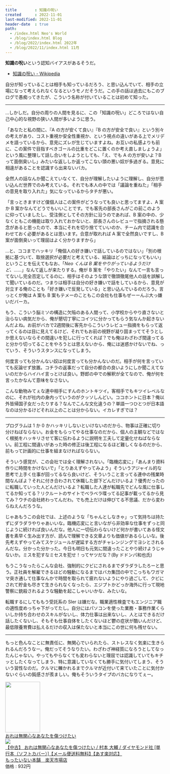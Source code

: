 ```yaml
---
title        : 知識の呪い
created      : 2022-11-01
last-modified: 2022-11-01
header-date  : true
path:
  - /index.html Neo's World
  - /blog/index.html Blog
  - /blog/2022/index.html 2022年
  - /blog/2022/11/index.html 11月
---
```


**知識の呪い**という認知バイアスがあるそうだ。

- [知識の呪い - Wikipedia](https://ja.wikipedia.org/wiki/%E7%9F%A5%E8%AD%98%E3%81%AE%E5%91%AA%E3%81%84)

自分が知っていることは相手も知っているだろう、と思い込んでいて、相手の立場になって考えられなくなるというモノだそうだ。この手の話は過去にもこのブログで愚痴ってきたが、こういう名称が付いていることは初めて知った。

---

…しかしだ。自分の周りの人間を見るに、この「知識の呪い」どころではない自己中心的な視野の狭い人間が多いように思う。

「あなたと私の間に、『A の方が安くて良い』『B の方が安全で良い』という別々の考えがあり、コスト重視か安全性重視か、という視点の違いがある上でメリデメを語っているから、意見にズレが生じていますよね。お互いの私感よりも前に、この案件で目指すべきゴールの比重をどこに置くのか考え直しましょうよ」という風に整理して話し合いをしようとしても、「え、でも A の方が安いよ？B って面倒臭いし」みたいな返ししか返ってこない頭の悪い奴が多過ぎる。意見に相違があることを認識すら出来ないバカ。

全然人の話なんか聞こえていなくて、自分が理解したいように理解し、自分が思い込んだ世界でのみ考えている。それでも本人の中では「議論を重ねた」「相手の意見を取り入れた」気になっているからタチが悪い。

「言っときますけど僕個人はこの案件がどうなっても良いと思ってますよ、A 案か B 案かなんてどうでもいいことです。でも客先の部長さんがこの前このように仰っていましたし、受注側としてその方針に沿うのであれば、B 案の中の、少なくともこの機能は取り入れておかないと、部長さんのレビューで指摘される懸念があると思ったので、本当にそれを切り捨てていいのか、チーム内で認識を合わせておく必要があるとは思います。合意が取れれば A 案で全然良いですし、B 案が面倒臭いって理屈はよく分かりますから」

…と、ココまでハッキリ「俺個人の好き嫌いで話しているのではない」「別の根拠に基づいて、取捨選択が必要だと考えている、結論はどっちになってもいい」ということを伝えてもなお、「*Neo くんは B 案をやりがっているようだけど、……*」なんて返しが来たりする。俺が B 案を「やりたい」なんて一言も言ってないし完全否定してるのに、相手はそのような頭で徹頭徹尾他人の話を誤解して聞いているのだ。つまりは相手は自分の好き嫌いで話をしているから、意見が対立する俺のことも「好き嫌いで反発している」と思い込んでいるのだろう。言っとくが俺は A 案も B 案もテメーのこともこの会社も仕事もぜーーんぶ大っ嫌いだバーカ。

もう、こういう脳ミソの構造に欠陥のある人間って、小学校からやり直さないと治らない病気だから、俺が懇切丁寧にコイツに分かってもらう気なんか起きないんだよね。お前がバカで2週間後に客先からこういうレビュー指摘をもらって返ってくるのは目に見えてるけど、それでもお前の視野が凝り固まっててそうとしか思えないならその間違いを犯しに行ってくれば？でも俺はわざわざ間違ってると分かり切ってることをやろうとは思えないから、俺には迷惑かけないでね、っていう、そういうスタンスになってしまう。

何度言っても分かんない奴は何度言っても分かんないのだ。相手が何を言っていても反論せず放置。コチラの返事だって自分の都合の良いようにしか聞こえてないのだからハイハイ言っとけば良い。野郎の中での解釈が全てなので、俺が何を言ったかなんて意味をなさない。

こんな動物みてぇな連中相手にすんのホントキツイ。客相手でもキツイレベルなのに、それが社内の身内っていうのがクッソしんどい。ココホントに日本？俺以外皆帰国子女だったりする？なんでこんな文化違うの？単語一つひとつが日本語なのは分かるけどそれ以上のことは分からない。イカレすぎでは？

---

プログラムは 1 か 0 かハッキリしないといけないのだから、物事は正確に切り分けねばならない。お金をもらってやる仕事なのだから、個人の主観などではなく根拠をハッキリさせて客に伝わるように説明を工夫して定量化せねばならない。前工程に間違いがあった時の修正は後工程になるほど難しくなるのだから、前もって計画的に仕事を組まなければならない。

そういう感覚が、この会社では全く理解されない。「臨機応変に」「あんまり資料作りに時間をかけないで」「とりあえずやってみよう」そういうアジャイル的な思考で上手く仕事が回ってるなら良いけど、そういうこと言ってる連中の残業時間なんぼよ？それに付き合わされて休職した部下どんだけいるよ？優秀だったのに転職していった人どんだけいるよ？転職した人達が転職先でどんな風に仕事してるか知ってる？リクルートのサイトでベラベラ喋ってる記事が載ってるから見てみ？ウチの会社終わってんだわ。でも売上だけは伸びてる不思議、だから変わらねえんだろうな。

じゃあもうこの会社では、上述のような「ちゃんとしなきゃ」って気持ちは持たずにダラダラやりゃあいいな。臨機応変にと言いながら非効率な仕事をずっと同じように続ければ良いんだな。他人に一切伝わらないけど何かが書いてある怪文書を素早く生み出す方が、読んで理解できる文章よりも価値があるらしいな。後先考えずやってみてスケジュールが遅延する方がチャレンジングでヨシとされるんだな。分かった分かった。今日も明日も元気に間違ったことやり続けようじゃないか。ミスを犯すなミセスを犯せ！ってヤツだな？(By ドドンパ和也氏)

もうこうなったらこんな会社、強制的にクビにされるまでダラダラしたろーと思う。正社員を解雇できるほどの騒動になるまではバカ集団の中でこっちもワガママ突き通して仕事なんかで時間を取られて疲れないようにやり過ごして、クビにされて貯金も尽きて生きられなくなったら、エジプトかどっか海外に行って現地警察に銃殺されるような騒動を起こしゃいいかな、みたいな。

転職するにしてももう受託系の SIer は嫌だな。職業適性検査でもエンジニア職の適性度めっちゃ下がってたし。自分にはパソコンを使った業務・事務作業くらいしか持ち合わせのスキルがないし、体力仕事は出来ないし、人とはできるだけ話したくないし、そもそも仕事自体をしたくないほど鬱の症状が酷いんだけど、最低限養育費は払えるだけの収入は保たないと本当にこの世に何も残せない。

---

もっと色んなことに無責任に、無関心でいられたら、ストレスなく気楽に生きられるんだろうなー。俺だってそうなりたい。わざわざ神経質になろうとしてなったんじゃない。やってもやらなくても変わらないと理屈では認識していてもキチッとしたくなってしまう、特に意識していなくても勝手に気付いてしまう、そういう習性なのだ。クルマに轢かれるまでクルマが近付いて来ていたことに気付かないぐらいの鈍感さが羨ましい。俺もそういうタイプのバカになりてぇー。

<div class="ad-amazon">
  <div class="ad-amazon-image">
    <a href="https://www.amazon.co.jp/dp/B08LVJFHJW?tag=neos21-22&amp;linkCode=osi&amp;th=1&amp;psc=1">
      <img src="https://m.media-amazon.com/images/I/51pInF6yXlL._SL160_.jpg" width="110" height="160">
    </a>
  </div>
  <div class="ad-amazon-info">
    <div class="ad-amazon-title">
      <a href="https://www.amazon.co.jp/dp/B08LVJFHJW?tag=neos21-22&amp;linkCode=osi&amp;th=1&amp;psc=1">おれは無関心なあなたを傷つけたい</a>
    </div>
  </div>
</div>

<div class="ad-rakuten">
  <div class="ad-rakuten-image">
    <a href="https://hb.afl.rakuten.co.jp/hgc/g00qs412.waxycd58.g00qs412.waxyd79c/?pc=https%3A%2F%2Fitem.rakuten.co.jp%2Fcomicset%2F4478111448%2F&amp;m=http%3A%2F%2Fm.rakuten.co.jp%2Fcomicset%2Fi%2F13590314%2F">
      <img src="https://thumbnail.image.rakuten.co.jp/@0_mall/comicset/cabinet/08846019/bk8b0hioougbqwxl.jpg?_ex=128x128">
    </a>
  </div>
  <div class="ad-rakuten-info">
    <div class="ad-rakuten-title">
      <a href="https://hb.afl.rakuten.co.jp/hgc/g00qs412.waxycd58.g00qs412.waxyd79c/?pc=https%3A%2F%2Fitem.rakuten.co.jp%2Fcomicset%2F4478111448%2F&amp;m=http%3A%2F%2Fm.rakuten.co.jp%2Fcomicset%2Fi%2F13590314%2F">【中古】 おれは無関心なあなたを傷つけたい / 村本 大輔 / ダイヤモンド社 [単行本（ソフトカバー）]【メール便送料無料】【あす楽対応】</a>
    </div>
    <div class="ad-rakuten-shop">
      <a href="https://hb.afl.rakuten.co.jp/hgc/g00qs412.waxycd58.g00qs412.waxyd79c/?pc=https%3A%2F%2Fwww.rakuten.co.jp%2Fcomicset%2F&amp;m=http%3A%2F%2Fm.rakuten.co.jp%2Fcomicset%2F">もったいない本舗　楽天市場店</a>
    </div>
    <div class="ad-rakuten-price">価格 : 932円</div>
  </div>
</div>
